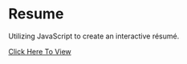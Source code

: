 # Resume
Utilizing JavaScript to create an interactive résumé.

[Click Here To View](http://samurairanderson.github.io/Resume)
